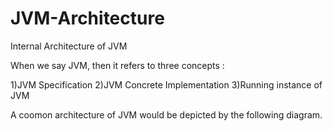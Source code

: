 # JVM-Architecture
Internal Architecture of JVM

When we say JVM, then it refers to three concepts :

1)JVM Specification
2)JVM Concrete Implementation
3)Running instance of JVM

A coomon architecture of JVM would be depicted by the following diagram.


